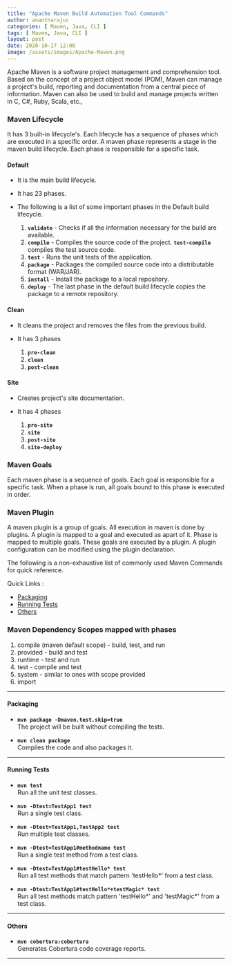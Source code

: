 ```yaml
---
title: "Apache Maven Build Automation Tool Commands"
author: anantharajuc
categories: [ Maven, Java, CLI ]
tags: [ Maven, Java, CLI ]
layout: post
date: 2020-10-17 12:00
image: /assets/images/Apache-Maven.png
---
```


Apache Maven is a software project management and comprehension tool. Based on the concept of a project object model (POM), Maven can manage a project's build, reporting and documentation from a central piece of information. Maven can also be used to build and manage projects written in C, C#, Ruby, Scala, etc.,

### Maven Lifecycle

It has 3 built-in lifecycle's. Each lifecycle has a sequence of phases which are executed in a specific order. A maven phase represents a stage in the maven build lifecycle. Each phase is responsible for a specific task.

#### Default

- It is the main build lifecycle. 
- It has 23 phases.
- The following is a list of some important phases in the Default build lifecycle.

	1. **`validate`** - Checks if all the information necessary for the build are available.
	2. **`compile`** - Compiles the source code of the project. **`test-compile`** compiles the test source code.
	3. **`test`** - Runs the unit tests of the application.
	4. **`package`** - Packages the compiled source code into a distributable format (WAR/JAR). 
	5. **`install`** - Install the package to a local repository. 
	5. **`deploy`** - The last phase in the default build lifecycle copies the package to a remote repository. 

#### Clean

- It cleans the project and removes the files from the previous build.

- It has 3 phases

	1. **`pre-clean`**  
	2. **`clean`**  
	3. **`post-clean`**   

#### Site

- Creates project's site documentation.

- It has 4 phases

	1. **`pre-site`**  
	2. **`site`**  
	3. **`post-site`**   
	4. **`site-deploy`**   
	
### Maven Goals

Each maven phase is a sequence of goals. Each goal is responsible for a specific task. When a phase is run, all goals bound to this phase is executed in order.

### Maven Plugin

A maven plugin is a group of goals. All execution in maven is done by plugins. A plugin is mapped to a goal and executed as apart of it. Phase is mapped to multiple goals. These goals are executed by a plugin. A plugin configuration can be modified using the plugin declaration.

The following is a non-exhaustive list of commonly used Maven Commands for quick reference.

Quick Links :

- [Packaging](#packaging)
- [Running Tests](#running-tests)
- [Others](#others)

### Maven Dependency Scopes mapped with phases

1. compile (maven default scope) - build, test, and run
2. provided - build and test
3. runtime - test and run 
4. test - compile and test
5. system - similar to ones with scope provided
6. import

---

#### Packaging

*	**`mvn package -Dmaven.test.skip=true`**            
The project will be built without compiling the tests.                          

*	**`mvn clean package`**                             
Compiles the code and also packages it. 

---                                          

#### Running Tests

*	**`mvn test`**  
Run all the unit test classes. 

*	**`mvn -Dtest=TestApp1 test`**  
Run a single test class.                                                          

*	**`mvn -Dtest=TestApp1,TestApp2 test`**  
Run multiple test classes.                                                     

*	**`mvn -Dtest=TestApp1#methodname test`**  
Run a single test method from a test class.                                

*	**`mvn -Dtest=TestApp1#testHello* test`**  
Run all test methods that match pattern 'testHello*' from a test class.    

*	**`mvn -Dtest=TestApp1#testHello*+testMagic* test`**  
Run all test methods match pattern 'testHello*' and 'testMagic*' from a test class.

---

#### Others

*	**`mvn cobertura:cobertura`**  
Generates Cobertura code coverage reports.     

--- 
